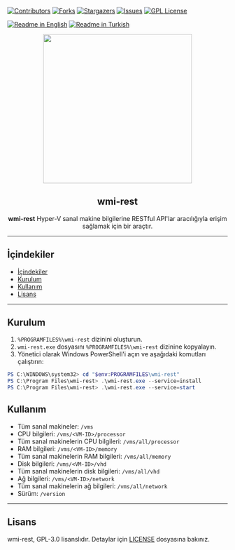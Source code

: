 [![Contributors][contributors-shield]][contributors-url]
[![Forks][forks-shield]][forks-url]
[![Stargazers][stars-shield]][stars-url]
[![Issues][issues-shield]][issues-url]
[![GPL License][license-shield]][license-url]

[![Readme in English](https://img.shields.io/badge/Readme-English-blue)](README.md)
[![Readme in Turkish](https://img.shields.io/badge/Readme-Turkish-red)](README.tr.md)

<div align="center"> 
<a href="https://monobilisim.com.tr/">
  <img src="https://monobilisim.com.tr/images/mono-bilisim.svg" width="340"/>
</a>

<h2 align="center">wmi-rest</h2>
<b>wmi-rest</b> Hyper-V sanal makine bilgilerine RESTful API'lar aracılığıyla erişim sağlamak için bir araçtır.
</div>

---

## İçindekiler 

- [İçindekiler](#i̇çindekiler)
- [Kurulum](#kurulum)
- [Kullanım](#kullanım)
- [Lisans](#lisans)

---

## Kurulum

1. `%PROGRAMFILES%\wmi-rest` dizinini oluşturun.
2. `wmi-rest.exe` dosyasını `%PROGRAMFILES%\wmi-rest` dizinine kopyalayın.
3. Yönetici olarak Windows PowerShell'i açın ve aşağıdaki komutları çalıştırın:

```powershell
PS C:\WINDOWS\system32> cd "$env:PROGRAMFILES\wmi-rest"
PS C:\Program Files\wmi-rest> .\wmi-rest.exe --service=install
PS C:\Program Files\wmi-rest> .\wmi-rest.exe --service=start
```

## Kullanım

- Tüm sanal makineler: `/vms`
- CPU bilgileri: `/vms/<VM-ID>/processor`
- Tüm sanal makinelerin CPU bilgileri: `/vms/all/processor`
- RAM bilgileri: `/vms/<VM-ID>/memory`
- Tüm sanal makinelerin RAM bilgileri: `/vms/all/memory`
- Disk bilgileri: `/vms/<VM-ID>/vhd`
- Tüm sanal makinelerin disk bilgileri: `/vms/all/vhd`
- Ağ bilgileri: `/vms/<VM-ID>/network`
- Tüm sanal makinelerin ağ bilgileri: `/vms/all/network`
- Sürüm: `/version`

---

## Lisans 

wmi-rest, GPL-3.0 lisanslıdır. Detaylar için [LICENSE](LICENSE) dosyasına bakınız.

[contributors-shield]: https://img.shields.io/github/contributors/monobilisim/wmi-rest.svg?style=for-the-badge
[contributors-url]: https://github.com/monobilisim/wmi-rest/graphs/contributors
[forks-shield]: https://img.shields.io/github/forks/monobilisim/wmi-rest.svg?style=for-the-badge
[forks-url]: https://github.com/monobilisim/wmi-rest/network/members
[stars-shield]: https://img.shields.io/github/stars/monobilisim/wmi-rest.svg?style=for-the-badge
[stars-url]: https://github.com/monobilisim/wmi-rest/stargazers
[issues-shield]: https://img.shields.io/github/issues/monobilisim/wmi-rest.svg?style=for-the-badge
[issues-url]: https://github.com/monobilisim/wmi-rest/issues
[license-shield]: https://img.shields.io/github/license/monobilisim/wmi-rest.svg?style=for-the-badge
[license-url]: https://github.com/monobilisim/wmi-rest/blob/master/LICENSE